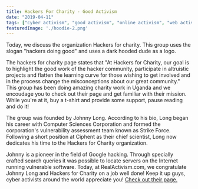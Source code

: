 ```yaml
---
title: Hackers For Charity - Good Activism
date: "2019-04-11"
tags: ["cyber activism", "good activism", "online activism", "web activism", "hackers for charity"]
featuredImage: './hoodie-2.png'
---
```


Today, we discuss the organization Hackers for charity.  This group uses the slogan "hackers doing good" and uses a dark hooded dude as a logo.

The hackers for charity page states that "At Hackers for Charity, our goal is to highlight the good work of the hacker community, participate in altruistic projects and flatten the learning curve for those wishing to get involved and in the process change the misconceptions about our great community."  This group has been doing amazing charity work in Uganda and we encoudage you to check out their page and get familiar with their mission.  While you're at it, buy a t-shirt and provide some support, pause reading and do it!

<!-- end -->

The group was founded by Johnny Long.  According to his bio, Long began his career with Computer Sciences Corporation and formed the corporation's vulnerability assessment team known as Strike Force. Following a short position at Ciphent as their chief scientist, Long now dedicates his time to the Hackers for Charity organization.  

Johnny is a pioneer in the field of Google hacking. Through specially crafted search queries it was possible to locate servers on the Internet running vulnerable software.
Today, at RealActivism.com, we congratulate Johnny Long and Hackers for Charity on a job well done!  Keep it up guys, cyber activists around the world appreciate you!  [Check out their page.](https://www.hackersforcharity.org)